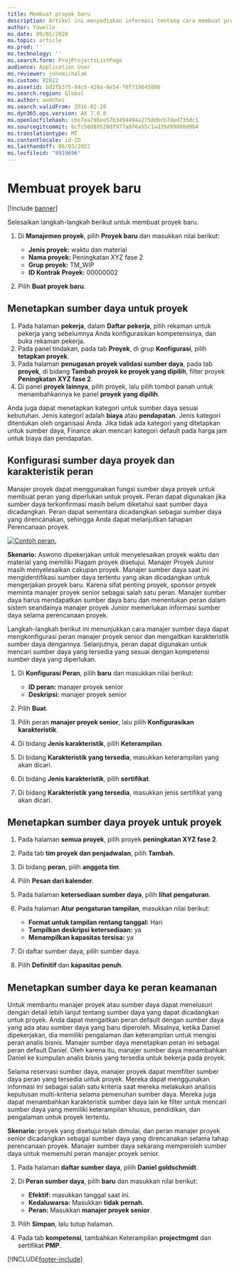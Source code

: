 ```yaml
---
title: Membuat proyek baru
description: Artikel ini menyediakan informasi tentang cara membuat proyek baru.
author: Yowelle
ms.date: 09/01/2020
ms.topic: article
ms.prod: ''
ms.technology: ''
ms.search.form: ProjProjectsListPage
audience: Application User
ms.reviewer: johnmichalak
ms.custom: 82022
ms.assetid: bd2fb375-84c6-428a-8e54-f0f719045898
ms.search.region: Global
ms.author: andchoi
ms.search.validFrom: 2016-02-28
ms.dyn365.ops.version: AX 7.0.0
ms.openlocfilehash: cbe7ea7d6ee57b3494494a2758dbcb7ded735dc1
ms.sourcegitcommit: 6cfc50d89528df977a8f6a55c1ad39d99800d9b4
ms.translationtype: MT
ms.contentlocale: id-ID
ms.lasthandoff: 06/03/2022
ms.locfileid: "8919696"
---
```

# <a name="create-a-new-project"></a>Membuat proyek baru

[!include [banner](../includes/banner.md)]

Selesaikan langkah-langkah berikut untuk membuat proyek baru.

1. Di **Manajemen proyek**, pilih **Proyek baru** dan masukkan nilai berikut:

    - **Jenis proyek:** waktu dan material
    - **Nama proyek:** Peningkatan XYZ fase 2
    - **Grup proyek:** TM\_WIP
    - **ID Kontrak Proyek:** 00000002

2. Pilih **Buat proyek baru**.

## <a name="assign-a-resource-to-a-project"></a>Menetapkan sumber daya untuk proyek

1. Pada halaman **pekerja**, dalam **Daftar pekerja**, pilih rekaman untuk pekerja yang sebelumnya Anda konfigurasikan kompetensinya, dan buka rekaman pekerja.
2. Pada panel tindakan, pada tab **Proyek**, di grup **Konfigurasi**, pilih **tetapkan proyek**.
3. Pada halaman **penugasan proyek validasi sumber daya**, pada tab **proyek**, di bidang **Tambah proyek ke proyek yang dipilih**, filter proyek **Peningkatan XYZ fase 2**.
4. Di panel **proyek lainnya**, pilih proyek, lalu pilih tombol panah untuk menambahkannya ke panel **proyek yang dipilih**.

Anda juga dapat menetapkan kategori untuk sumber daya sesuai kebutuhan. Jenis kategori adalah **biaya** atau **pendapatan**. Jenis kategori ditentukan oleh organisasi Anda. Jika tidak ada kategori yang ditetapkan untuk sumber daya, Finance akan mencari kategori default pada harga jam untuk biaya dan pendapatan.

## <a name="set-up-project-resource-and-role-characteristics"></a>Konfigurasi sumber daya proyek dan karakteristik peran

Manajer proyek dapat menggunakan fungsi sumber daya proyek untuk membuat peran yang diperlukan untuk proyek. Peran dapat digunakan jika sumber daya terkonfirmasi masih belum diketahui saat sumber daya dicadangkan. Peran dapat sementara dicadangkan sebagai sumber daya yang direncanakan, sehingga Anda dapat melanjutkan tahapan Perencanaan proyek.

[![Contoh peran.](./media/projectresourcing05.jpg)](./media/projectresourcing05.jpg) 

**Skenario:** Aswono dipekerjakan untuk menyelesaikan proyek waktu dan material yang memiliki Piagam proyek disetujui. Manajer Proyek Junior masih menyelesaikan cakupan proyek. Manajer sumber daya saat ini mengidentifikasi sumber daya tertentu yang akan dicadangkan untuk mengerjakan proyek baru. Karena sifat penting proyek, sponsor proyek meminta manajer proyek senior sebagai salah satu peran. Manajer sumber daya harus mendapatkan sumber daya baru dan menentukan peran dalam sistem seandainya manajer proyek Junior memerlukan informasi sumber daya selama perencanaan proyek.

Langkah-langkah berikut ini menunjukkan cara manajer sumber daya dapat mengkonfigurasi peran manajer proyek senior dan mengaitkan karakteristik sumber daya dengannya. Selanjutnya, peran dapat digunakan untuk mencari sumber daya yang tersedia yang sesuai dengan kompetensi sumber daya yang diperlukan.

1. Di **Konfigurasi Peran**, pilih **baru** dan masukkan nilai berikut:

    - **ID peran:** manajer proyek senior
    - **Deskripsi:** manajer proyek senior

2. Pilih **Buat**.
3. Pilih peran **manajer proyek senior**, lalu pilih **Konfigurasikan karakteristik**.
4. Di bidang **Jenis karakteristik**, pilih **Keterampilan**.
5. Di bidang **Karakteristik yang tersedia**, masukkan keterampilan yang akan dicari.
6. Di bidang **Jenis karakteristik**, pilih **sertifikat**.
7. Di bidang **Karakteristik yang tersedia**, masukkan jenis sertifikat yang akan dicari.

## <a name="assign-a-project-resource-to-a-project"></a>Menetapkan sumber daya proyek untuk proyek

1. Pada halaman **semua proyek**, pilih proyek **peningkatan XYZ fase 2**.
2. Pada tab **tim proyek dan penjadwalan**, pilih **Tambah**.
3. Di bidang **peran**, pilih **anggota tim**.
4. Pilih **Pesan dari kalender**.
5. Pada halaman **ketersediaan sumber daya**, pilih **lihat pengaturan**.
6. Pada halaman **Atur pengaturan tampilan**, masukkan nilai berikut:

    - **Format untuk tampilan rentang tanggal:** Hari
    - **Tampilkan deskripsi ketersediaan:** ya
    - **Menampilkan kapasitas tersisa:** ya

7. Di daftar sumber daya, pilih sumber daya.
8. Pilih **Definitif** dan **kapasitas penuh**.

## <a name="assign-a-resource-to-a-default-role"></a>Menetapkan sumber daya ke peran keamanan

Untuk membantu manajer proyek atau sumber daya dapat menelusuri dengan detail lebih lanjut tentang sumber daya yang dapat dicadangkan untuk proyek. Anda dapat mengaitkan peran default dengan sumber daya yang ada atau sumber daya yang baru diperoleh. Misalnya, ketika Daniel dipekerjakan, dia memiliki pengalaman dan keterampilan untuk mengisi peran analis bisnis. Manajer sumber daya menetapkan peran ini sebagai peran default Daniel. Oleh karena itu, manajer sumber daya menambahkan Daniel ke kumpulan analis bisnis yang tersedia untuk bekerja pada proyek.

Selama reservasi sumber daya, manajer proyek dapat memfilter sumber daya peran yang tersedia untuk proyek. Mereka dapat menggunakan informasi ini sebagai salah satu kriteria saat mereka melakukan analisis keputusan multi-kriteria selama pemenuhan sumber daya. Mereka juga dapat menambahkan karakteristik sumber daya lain ke filter untuk mencari sumber daya yang memiliki keterampilan khusus, pendidikan, dan pengalaman untuk proyek tertentu.

**Skenario:** proyek yang disetujui telah dimulai, dan peran manajer proyek senior dicadangkan sebagai sumber daya yang direncanakan selama tahap perencanaan proyek. Manajer sumber daya sekarang memperoleh sumber daya untuk memenuhi peran manajer proyek senior.

1. Pada halaman **daftar sumber daya**, pilih **Daniel goldschmidt**.
2. Di **Peran sumber daya**, pilih **baru** dan masukkan nilai berikut:

    - **Efektif:** masukkan tanggal saat ini.
    - **Kedaluwarsa:** Masukkan **tidak pernah**.
    - **Peran:** Masukkan **manajer proyek senior**.

3. Pilih **Simpan**, lalu tutup halaman.
4. Pada tab **kompetensi**, tambahkan Keterampilan **projectmgmt** dan sertifikat **PMP**.


[!INCLUDE[footer-include](../includes/footer-banner.md)]